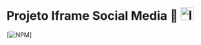 # Projeto Iframe Social Media 🔎 <img src="img/favicon.ico" alt="logo" style="width:30px;">
[![NPM](https://img.shields.io/npm/l/react)]
 
